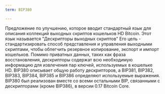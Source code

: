 ```yaml
---
term: BIP380

---
```

Предложение по улучшению, которое вводит стандартный язык для описания коллекций выходных скриптов кошельков HD Bitcoin. Этот язык называется "Дескрипторы выходных скриптов" Его цель - стандартизировать способ представления и управления выходными скриптами, чтобы облегчить резервное копирование, экспорт и импорт кошельков. Помимо приватных данных, таких как фраза восстановления, дескрипторы содержат всю необходимую информацию для извлечения пар ключей, используемых в кошельке HD. BIP380 описывает общую работу дескрипторов, а BIP381, BIP382, BIP383, BIP384, BIP385 и BIP386 определяют используемые выражения. BIP380 был реализован вместе со всеми остальными BIP, связанными с дескрипторами (кроме BIP386), в версии 0.17 Bitcoin Core.